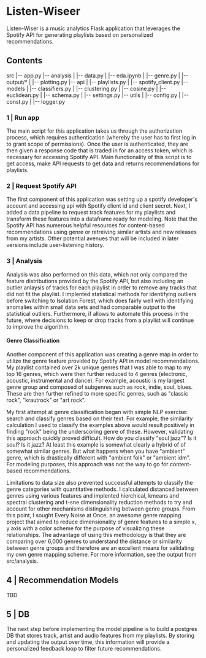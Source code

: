 # Listen-Wiseer

Listen-Wiser is a music analytics Flask application that leverages the Spotify API for generating playlists based on personalized recommendations.

## Contents

src
   |-- app.py
   |-- analysis
   |   |-- data.py
   |   |-- eda.ipynb
   |   |-- genre.py
   |   |-- output/*
   |   |-- plotting.py
   |-- api
   |   |-- playlists.py
   |   |-- spotify_client.py
   |-- models
   |   |-- classifiers.py
   |   |-- clustering.py
   |   |-- cosine.py
   |   |-- euclidean.py
   |   |-- schema.py
   |   |-- settings.py
   |-- utils
   |    |-- config.py
   |    |-- const.py
   |    |-- logger.py

### 1 | Run app
The main script for this application takes us through the authorization process, which requires authentication (whereby the user has to first log in to grant scope of permissions). Once the user is authenticated, they are then given a response code that is traded in for an access token, which is necessary for accessing Spotify API. Main functionality of this script is to get access, make API requests to get data and returns recommendations for playlists.

### 2 | Request Spotify API
The first component of this application was setting up a spotify developer's account and accessing api with Spotify client id and client secret. Next, I added a data pipeline to request track features for my playlists and transform these features into a dataframe ready for modeling. Note that the Spotify API has numerous helpful resources for content-based recommendations using genre or retreiving similar artists and new releases from my artists. Other potential avenues that will be included in later versions include user-listening history.

### 3 | Analysis 
Analysis was also performed on this data, which not only compared the feature distributions provided by the Spotify API, but also including an outlier anlaysis of tracks for each playlist in order to remove any tracks that did not fit the playlist. I implented statistical methods for identifying outliers before switching to Isolation Forest, which does fairly well with identifying anomalies within small data sets and had comparable output to the statistical outliers. Furthermore, if allows to automate this process in the future, where decisions to keep or drop tracks from a playlist will continue to improve the algorithm.

#### Genre Classification
Another component of this application was creating a genre map in order to utilize the genre feature provided by Spotify API in model recommendations. My playlist contained over 2k unique genres that I was able to map to my top 16 genres, which were then further reduced to 4 genres (electronic, acoustic, instrumental and dance). For example, acoustic is my largest genre group and composed of subgenres such as rock, indie, soul, blues. These are then further refined to more specific genres, such as "classic rock", "krautrock" or "art rock".

My first attempt at genre classification began with simple NLP exercise: search and classify genres based on their text. For example, the similarity calculation I used to classify the examples above would result positively in finding "rock" being the underscoring genre of these. However, validating this approach quickly proved difficult. How do you classify "soul jazz"? Is it soul? Is it jazz? At least this example is somewhat clearly a hybrid of of somewhat similar genres. But what happens when you have "ambient" genre, which is drastically different with "ambient folk" or "ambient idm". For modeling purposes, this approach was not the way to go for content-based recommendations.

Limitations to data size also prevented successful attempts to classify the genre categories with quantitative methods. I calculated distanced between genres using various features and implented hierchical, kmeans and spectral clustering and t-sne dimensionality reduction methods to try and account for other mechanisms distinguishing between genre groups. From this point, I sought Every Noise at Once, an awesome genre mapping project that aimed to reduce dimensionality of genre features to a simple x, y axis with a color scheme for the purpose of visualizing these relationships. The advantage of using this methodology is that they are comparing over 6,000 genres to understand the distance or similarity between genre groups and therefore are an excellent means for validating my own genre mapping scheme. For more information, see the output from src/analysis. 

## 4 | Recommendation Models
TBD

## 5 | DB
The next step before implementing the model pipeline is to build a postgres DB that stores track, artist and audio features from my playlists. By storing and updating the output over time, this information will provide a personalized feedback loop to filter future recommendations.